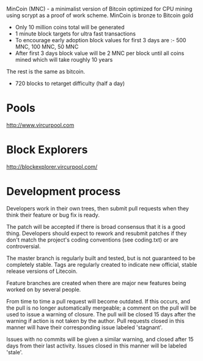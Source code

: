 MinCoin (MNC) - a minimalist version of Bitcoin optimized for CPU mining using scrypt as a proof of work scheme. MinCoin is bronze to Bitcoin gold
 - Only 10 million coins total will be generated
 - 1 minute block targets for ultra fast transactions
 - To encourage early adoption block values for first 3 days are :- 500 MNC, 100 MNC, 50 MNC
 - After first 3 days block value will be 2 MNC per block until all coins mined which will take roughly 10 years
 
 
The rest is the same as bitcoin.
 - 720 blocks to retarget difficulty (half a day)

Pools
===================
http://www.vircurpool.com


Block Explorers
===================
http://blockexplorer.vircurpool.com/

Development process
===================

Developers work in their own trees, then submit pull requests when
they think their feature or bug fix is ready.

The patch will be accepted if there is broad consensus that it is a
good thing.  Developers should expect to rework and resubmit patches
if they don't match the project's coding conventions (see coding.txt)
or are controversial.

The master branch is regularly built and tested, but is not guaranteed
to be completely stable. Tags are regularly created to indicate new
official, stable release versions of Litecoin.

Feature branches are created when there are major new features being
worked on by several people.

From time to time a pull request will become outdated. If this occurs, and
the pull is no longer automatically mergeable; a comment on the pull will
be used to issue a warning of closure. The pull will be closed 15 days
after the warning if action is not taken by the author. Pull requests closed
in this manner will have their corresponding issue labeled 'stagnant'.

Issues with no commits will be given a similar warning, and closed after
15 days from their last activity. Issues closed in this manner will be 
labeled 'stale'. 
